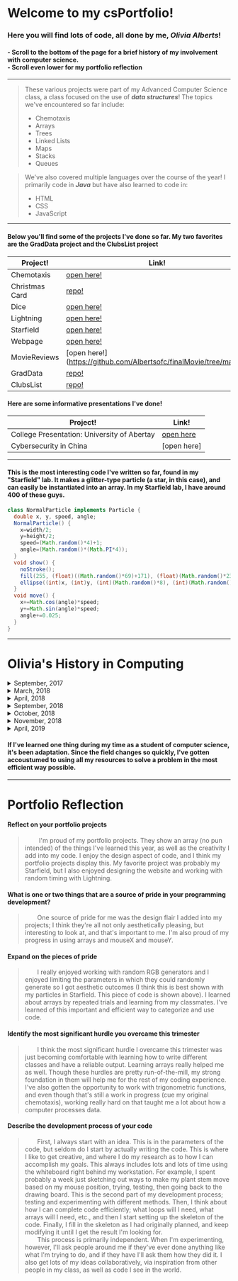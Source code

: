# Welcome to my csPortfolio!
### Here you will find lots of code, all done by me, **_Olivia Alberts_**!
#### - Scroll to the bottom of the page for a brief history of my involvement with computer science.<br> - Scroll even lower for my portfolio reflection
___
> These various projects were part of my Advanced Computer Science class, a class focused on the use of **_data structures_**! The topics we've encountered so far include:
> - Chemotaxis
> - Arrays
> - Trees
> - Linked Lists
> - Maps
> - Stacks
> - Queues

> We've also covered multiple languages over the course of the year! I primarily code in **_Java_** but have also learned to code in:
> - HTML
> - CSS
> - JavaScript
>
___
#### Below you'll find some of the projects I've done so far. My two favorites are the GradData project and the ClubsList project
Project! | Link!
---|---
Chemotaxis | [open here!](https://albertsofc.github.io/chemotaxis/index.html)
Christmas Card | [repo!](https://github.com/SamEriksenSchultz/ACS-Holiday-Card/tree/master)
 Dice | [open here!](https://albertsofc.github.io/dice3/)
 Lightning | [open here!](https://albertsofc.github.io/lightning2/)
 Starfield | [open here!](https://albertsofc.github.io/starfield5/)
 Webpage | [open here!](https://albertsofc.github.io/dogPage/dogPage3//)
 MovieReviews | [open here!] (https://github.com/Albertsofc/finalMovie/tree/master)
 GradData | [repo!](https://github.com/sunkuma/DataProject)
 ClubsList | [repo!](https://github.com/Albertsofc/almostFinalProject)

 #### Here are some informative presentations I've done!
 Project! | Link!
---|---
 College Presentation: University of Abertay | [open here](https://albertsofc.github.io/starfield5/college.html)
 Cybersecurity in China | [open here]

___

#### This is the most interesting code I've written so far, found in my "Starfield" lab. It makes a glitter-type particle (a star, in this case), and can easily be instantiated into an array. In my Starfield lab, I have around 400 of these guys.
```Java
class NormalParticle implements Particle {
  double x, y, speed, angle;
  NormalParticle() {
    x=width/2;
    y=height/2;
    speed=(Math.random()*4)+1;
    angle=(Math.random()*(Math.PI*4));
  }
  void show() {
    noStroke();
    fill(255, (float)((Math.random()*69)+171), (float)(Math.random()*230));
    ellipse((int)x, (int)y, (int)(Math.random()*8), (int)(Math.random()*8));
  }
  void move() {
    x+=Math.cos(angle)*speed;
    y+=Math.sin(angle)*speed;
    angle+=0.025;
  }
}
```
___
# Olivia's History in Computing
<details>
  <summary>September, 2017</summary>
  &nbsp;&nbsp;&nbsp;&nbsp;&nbsp;&nbsp;&nbsp;I started my first comp sci course, AP Computer Science, at Rosemount High School. Through this course I learned the basics of Java.
  <br>
   </details>

<details>
  <summary>March, 2018</summary>
  &nbsp;&nbsp;&nbsp;&nbsp;&nbsp;&nbsp;&nbsp;I started working as an instructor at the Community Ed organization Girls Who Code!<br>
  &nbsp;&nbsp;&nbsp;&nbsp;&nbsp;&nbsp;&nbsp;Here, I work with elementary school aged girls to help inspire a love of coding within them, as well as help them to become comfortable with Java logic.
  <br>
  </details>
  
<details>
  <summary>April, 2018</summary>
  &nbsp;&nbsp;&nbsp;&nbsp;&nbsp;&nbsp;&nbsp;Awarded "Certificate of Distinction" by the National Center for Women in Technology's Aspirations in Computing program.
  <br>
   </details>
 <details>
  <summary>September, 2018</summary>
 
  &nbsp;&nbsp;&nbsp;&nbsp;&nbsp;&nbsp;&nbsp;Started Advanced Computer Science, a dual-enrollment program through a local community college. In this course I was introduced to CSS, JavaScript, and HTML, and expanded on my knowledge of Java.
  <br>
   </details>
 <details>
  <summary>October, 2018</summary>
 
  &nbsp;&nbsp;&nbsp;&nbsp;&nbsp;&nbsp;&nbsp;Started my second term of Coding for Girls!
  <br>
   </details>
 <details>
  <summary>November, 2018</summary>
  
  &nbsp;&nbsp;&nbsp;&nbsp;&nbsp;&nbsp;&nbsp;Started this year's Hack Club as a Leader. I took initiative to reach out to all math classes, not just computer science classes, to encourage students who haven't had experience with coding to come and see if they like it! Presented to coputer science classes as well. Every week, I spend an hour with these new coders, engaging them in the excitement of code! 
  <br>
   </details>
   <details>
  <summary>April, 2019</summary>
  &nbsp;&nbsp;&nbsp;&nbsp;&nbsp;&nbsp;&nbsp;In April this year, I was awarded a State Winner by the National Center for Women in Technology's Aspirations in Computing program. Visit the website at https://mnstateitcoe.org/announcing-the-2019-minnesota-aspirations-for-women-in-computing-awards-honorees/
  <br>
   </details>
   
  #### If I've learned one thing during my time as a student of computer science, it's been adaptation. Since the field changes so quickly, I've gotten accoustumed to using all my resources to solve a problem in the most efficient way possible.
  
  ___
  
 # Portfolio Reflection
 #### Reflect on your portfolio projects
 >&nbsp;&nbsp;&nbsp;&nbsp;&nbsp;&nbsp;&nbsp; I'm proud of my portfolio projects. They show an array (no pun intended) of the things I've learned this year, as well as the creativity I add into my code. I enjoy the design aspect of code, and I think my portfolio projects display this. My favorite project was probably my Starfield, but I also enjoyed designing the website and working with random timing with Lightning.
#### What is one or two things that are a source of pride in your programming development?
 >&nbsp;&nbsp;&nbsp;&nbsp;&nbsp;&nbsp;&nbsp;One source of pride for me was the design flair I added into my projects; I think they're all not only aesthetically pleasing, but interesting to look at, and that's important to me. I'm also proud of my progress in using arrays and mouseX and mouseY.
#### Expand on the pieces of pride
 >&nbsp;&nbsp;&nbsp;&nbsp;&nbsp;&nbsp;&nbsp;I really enjoyed working with random RGB generators and I enjoyed limiting the parameters in which they could randomly generate so I got aesthetic outcomes (I think this is best shown with my particles in Starfield. This piece of code is shown above). I learned about arrays by repeated trials and learning from my classmates. I've learned of this important and efficient way to categorize and use code.
#### Identify the most significant hurdle you overcame this trimester
 >&nbsp;&nbsp;&nbsp;&nbsp;&nbsp;&nbsp;&nbsp;I think the most significant hurdle I overcame this trimester was just becoming comfortable with learning how to write different classes and have a reliable output. Learning arrays really helped me as well. Though these hurdles are pretty run-of-the-mill, my strong foundation in them will help me for the rest of my coding experience. I've also gotten the opportunity to work with trigonometric functions, and even though that's still a work in progress (cue my original chemotaxis), working really hard on that taught me a lot about how a computer processes data.
 #### Describe the development process of your code
>&nbsp;&nbsp;&nbsp;&nbsp;&nbsp;&nbsp;&nbsp;First, I always start with an idea. This is in the parameters of the code, but seldom do I start by actually writing the code. This is where I like to get creative, and where I do my research as to how I can accomplish my goals. This always includes lots and lots of time using the whiteboard right behind my workstation. For example, I spent probably a week just sketching out ways to make my plant stem move based on my mouse position, trying, testing, then going back to the drawing board. This is the second part of my development process; testing and experimenting with different methods. Then, I think about how I can complete code efficiently; what loops will I need, what arrays will I need, etc., and then I start setting up the skeleton of the code. Finally, I fill in the skeleton as I had originally planned, and keep modifying it until I get the result I'm looking for.<br>
>&nbsp;&nbsp;&nbsp;&nbsp;&nbsp;&nbsp;&nbsp;This process is primarily independent. When I'm experimenting, however, I'll ask people around me if they've ever done anything like what I'm trying to do, and if they have I'll ask them how they did it. I also get lots of my ideas collaboratively, via inspiration from other people in my class, as well as code I see in the world.
